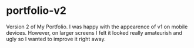 # portfolio-v2
Version 2 of My Portfolio. I was happy with the appearence of v1 on mobile devices. However, on larger screens I felt it looked really amateurish and ugly so I wanted to improve it right away. 
